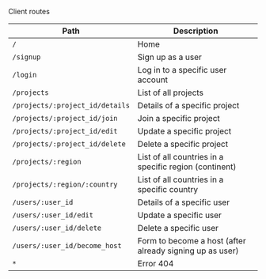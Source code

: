
Client routes

| Path                                     |  Description                                               |
| -----------                              | -----------                                                |
| `/`                                      | Home                                                       |
| `/signup`                                | Sign up as a user                                          |
| `/login`                                 | Log in to a specific user account                          |
| `/projects`                              | List of all projects                                    |   
| `/projects/:project_id/details`          | Details of a specific project                              |
| `/projects/:project_id/join`             | Join a specific project                                  |
| `/projects/:project_id/edit`             | Update a specific project                                  |
| `/projects/:project_id/delete`           | Delete a specific project                                  |
| `/projects/:region`                      | List of all countries in a specific region (continent)     |
| `/projects/:region/:country`             | List of all countries in a specific country                |
| `/users/:user_id`                        | Details of a specific user                                 |
| `/users/:user_id/edit`                   | Update a specific user                                     |
| `/users/:user_id/delete`                 | Delete a specific user                                     |
| `/users/:user_id/become_host`            | Form to become a host (after already signing up as user)   |
| `*`                                      | Error 404                                                  |






